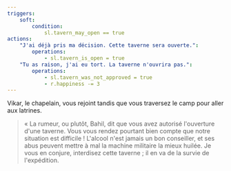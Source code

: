 ```yaml
---
triggers:
    soft:
        condition:
            sl.tavern_may_open == true
actions:
    "J'ai déjà pris ma décision. Cette taverne sera ouverte.":
        operations:
            - sl.tavern_is_open = true
    "Tu as raison, j'ai eu tort. La taverne n'ouvrira pas.":
        operations:
            - sl.tavern_was_not_approved = true
            - r.happiness -= 3
---
```


Vikar, le chapelain, vous rejoint tandis que vous traversez le camp pour aller aux latrines.

> « La rumeur, ou plutôt, Bahil, dit que vous avez autorisé l'ouverture d'une taverne. Vous vous rendez pourtant bien compte que notre situation est difficile ! L'alcool n'est jamais un bon conseiller, et ses abus peuvent mettre à mal la machine militaire la mieux huilée. Je vous en conjure, interdisez cette taverne ; il en va de la survie de l'expédition.

